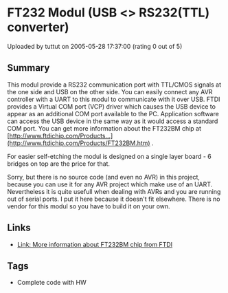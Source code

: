 # FT232 Modul (USB <> RS232(TTL) converter)

Uploaded by tuttut on 2005-05-28 17:37:00 (rating 0 out of 5)

## Summary

This modul provide a RS232 communication port with TTL/CMOS signals at the one side and USB on the other side. You can easily connect any AVR controller with a UART to this modul to communicate with it over USB. FTDI provides a Virtual COM port (VCP) driver which causes the USB device to appear as an additional COM port available to the PC. Application software can access the USB device in the same way as it would access a standard COM port. You can get more information about the FT232BM chip at [http://www.ftdichip.com/Products...](http://www.ftdichip.com/Products/FT232BM.htm) .


For easier self-etching the modul is designed on a single layer board - 6 bridges on top are the price for that.  

Sorry, but there is no source code (and even no AVR) in this project, because you can use it for any AVR project which make use of an UART. Nevertheless it is quite usefull when dealing with AVRs and you are running out of serial ports. I put it here because it doesn't fit elsewhere. There is no vendor for this modul so you have to build it on your own.

## Links

- [Link: More information about FT232BM chip from FTDI](http://www.ftdichip.com/Products/FT232BM.htm)

## Tags

- Complete code with HW

